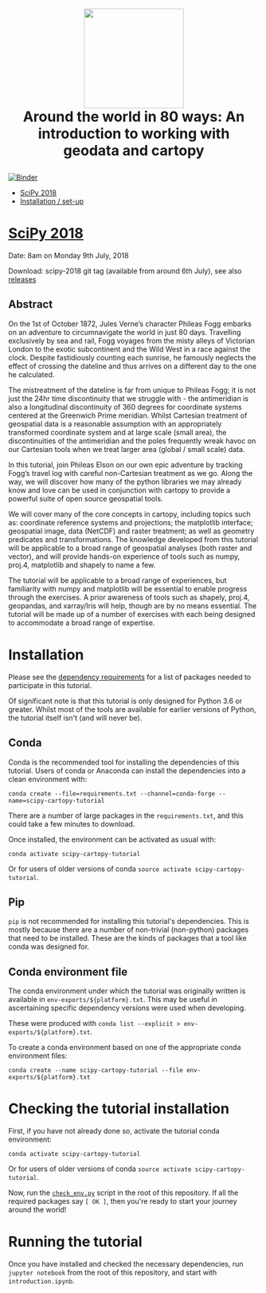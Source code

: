 <!-- markdownlint-disable --> 
<h1 align="center" style="margin:1em">
  <a href="https://github.com/scitools/cartopy-tutorial">
    <img src="static/around_the_world.jpg" width="200"></a>
  <br />
  Around the world in 80 ways: An introduction to working with geodata and cartopy
</h1>

[![Binder](https://mybinder.org/badge.svg)](https://mybinder.org/v2/gh/SciTools/cartopy-tutorial/master?filepath=introduction.ipynb)

<!-- TOC -->

+ [SciPy 2018](#scipy-2018)
+ [Installation / set-up](#installation)

<!-- /TOC -->


# [SciPy 2018](https://scipy2018.scipy.org/ehome/index.php?eventid=299527&tabid=711308&cid=2229599&sessionid=21549174&sessionchoice=1&)

Date: 8am on Monday 9th July, 2018

Download: scipy-2018 git tag (available from around 6th July), see also
[releases](https://github.com/SciTools/cartopy-tutorial/releases/)

## Abstract

On the 1st of October 1872, Jules Verne’s character Phileas Fogg embarks on an adventure to circumnavigate the world in just 80 days. Travelling exclusively by sea and rail, Fogg voyages from the misty alleys of Victorian London to the exotic subcontinent and the Wild West in a race against the clock. Despite fastidiously counting each sunrise, he famously neglects the effect of crossing the dateline and thus arrives on a different day to the one he calculated.
 
The mistreatment of the dateline is far from unique to Phileas Fogg; it is not just the 24hr time discontinuity that we struggle with - the antimeridian is also a longitudinal discontinuity of 360 degrees for coordinate systems centered at the Greenwich Prime meridian. Whilst Cartesian treatment of geospatial data is a reasonable assumption with an appropriately transformed coordinate system and at large scale (small area), the discontinuities of the antimeridian and the poles frequently wreak havoc on our Cartesian tools when we treat larger area (global / small scale) data.
  
In this tutorial, join Phileas Elson on our own epic adventure by tracking Fogg’s travel log with careful non-Cartesian treatment as we go. Along the way, we will discover how many of the python libraries we may already know and love can be used in conjunction with cartopy to provide a powerful suite of open source geospatial tools.
   
We will cover many of the core concepts in cartopy, including topics such as: coordinate reference systems and projections; the matplotlib interface; geospatial image, data (NetCDF) and raster treatment; as well as geometry predicates and transformations. The knowledge developed from this tutorial will be applicable to a broad range of geospatial analyses (both raster and vector), and will provide hands-on experience of tools such as numpy, proj.4, matplotlib and shapely to name a few.
    
The tutorial will be applicable to a broad range of experiences, but familiarity with numpy and matplotlib will be essential to enable progress through the exercises. A prior awareness of tools such as shapely, proj.4, geopandas, and xarray/Iris will help, though are by no means essential. The tutorial will be made up of a number of exercises with each being designed to accommodate a broad range of expertise.


# Installation

Please see the [dependency requirements](requirements.txt) for a list of packages needed
to participate in this tutorial.

Of significant note is that this tutorial is only designed for Python 3.6 or greater.
Whilst most of the tools are available for earlier versions of Python, the tutorial
itself isn't (and will never be).

## Conda

Conda is the recommended tool for installing the dependencies of this tutorial.
Users of conda or Anaconda can install the dependencies into a clean environment with:

```
conda create --file=requirements.txt --channel=conda-forge --name=scipy-cartopy-tutorial
```

There are a number of large packages in the ``requirements.txt``, and this could take a
few minutes to download.

Once installed, the environment can be activated as usual with:

```
conda activate scipy-cartopy-tutorial
```

Or for users of older versions of conda ``source activate scipy-cartopy-tutorial``.

## Pip

``pip`` is not recommended for installing this tutorial's dependencies.
This is mostly because there are a number of non-trivial (non-python) packages
that need to be installed. These are the kinds of packages that a tool like conda
was designed for.

## Conda environment file

The conda environment under which the tutorial was originally written is available
in ``env-exports/${platform}.txt``. This may be useful in ascertaining specific
dependency versions were used when developing.

These were produced with ``conda list --explicit > env-exports/${platform}.txt``.

To create a conda environment based on one of the appropriate conda environment files:

```
conda create --name scipy-cartopy-tutorial --file env-exports/${platform}.txt
```


# Checking the tutorial installation

First, if you have not already done so, activate the tutorial conda environment:

```
conda activate scipy-cartopy-tutorial
```

Or for users of older versions of conda ```source activate scipy-cartopy-tutorial```.

Now, run the [`check_env.py`](check_env.py) script in the root of this repository.
If all the required packages say `[ OK ]`, then you're ready to start your journey around the world!


# Running the tutorial

Once you have installed and checked the necessary dependencies, run ``jupyter notebook``
from the root of this repository, and start with ``introduction.ipynb``.

